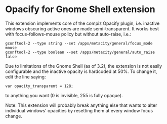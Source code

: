 Opacify for Gnome Shell extension
=================================

This extension implements core of the compiz Opacify plugin, i.e. inactive windows obscuring active ones are made semi-transparent. It works best with focus-follows-mouse policy but without auto-raise, i.e.:

    gconftool-2 --type string --set /apps/metacity/general/focus_mode mouse
    gconftool-2 --type boolean --set /apps/metacity/general/auto_raise false

Due to limitations of the Gnome Shell (as of 3.2), the extension is not easily configurable and the inactive opacity is hardcoded at 50%. To change it, edit the line saying:

    var opacity_transparent = 128;

to anything you want (0 is invisible, 255 is fully opaque).

Note: This extension will probably break anything else that wants to alter individual windows' opacities by resetting them at every window focus change.
